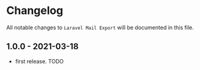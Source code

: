 # Changelog

All notable changes to `Laravel Mail Export` will be documented in this file.

## 1.0.0 - 2021-03-18

- first release. TODO

